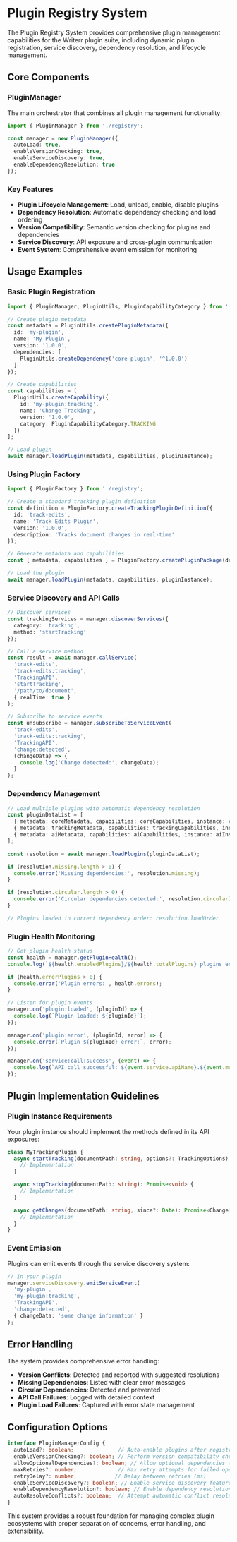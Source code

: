 # Plugin Registry System

The Plugin Registry System provides comprehensive plugin management capabilities for the Writerr plugin suite, including dynamic plugin registration, service discovery, dependency resolution, and lifecycle management.

## Core Components

### PluginManager
The main orchestrator that combines all plugin management functionality:

```typescript
import { PluginManager } from './registry';

const manager = new PluginManager({
  autoLoad: true,
  enableVersionChecking: true,
  enableServiceDiscovery: true,
  enableDependencyResolution: true
});
```

### Key Features

- **Plugin Lifecycle Management**: Load, unload, enable, disable plugins
- **Dependency Resolution**: Automatic dependency checking and load ordering
- **Version Compatibility**: Semantic version checking for plugins and dependencies
- **Service Discovery**: API exposure and cross-plugin communication
- **Event System**: Comprehensive event emission for monitoring

## Usage Examples

### Basic Plugin Registration

```typescript
import { PluginManager, PluginUtils, PluginCapabilityCategory } from './registry';

// Create plugin metadata
const metadata = PluginUtils.createPluginMetadata({
  id: 'my-plugin',
  name: 'My Plugin',
  version: '1.0.0',
  dependencies: [
    PluginUtils.createDependency('core-plugin', '^1.0.0')
  ]
});

// Create capabilities
const capabilities = [
  PluginUtils.createCapability({
    id: 'my-plugin:tracking',
    name: 'Change Tracking',
    version: '1.0.0',
    category: PluginCapabilityCategory.TRACKING
  })
];

// Load plugin
await manager.loadPlugin(metadata, capabilities, pluginInstance);
```

### Using Plugin Factory

```typescript
import { PluginFactory } from './registry';

// Create a standard tracking plugin definition
const definition = PluginFactory.createTrackingPluginDefinition({
  id: 'track-edits',
  name: 'Track Edits Plugin',
  version: '1.0.0',
  description: 'Tracks document changes in real-time'
});

// Generate metadata and capabilities
const { metadata, capabilities } = PluginFactory.createPluginPackage(definition);

// Load the plugin
await manager.loadPlugin(metadata, capabilities, pluginInstance);
```

### Service Discovery and API Calls

```typescript
// Discover services
const trackingServices = manager.discoverServices({
  category: 'tracking',
  method: 'startTracking'
});

// Call a service method
const result = await manager.callService(
  'track-edits',
  'track-edits:tracking',
  'TrackingAPI',
  'startTracking',
  '/path/to/document',
  { realTime: true }
);

// Subscribe to service events
const unsubscribe = manager.subscribeToServiceEvent(
  'track-edits',
  'track-edits:tracking', 
  'TrackingAPI',
  'change:detected',
  (changeData) => {
    console.log('Change detected:', changeData);
  }
);
```

### Dependency Management

```typescript
// Load multiple plugins with automatic dependency resolution
const pluginDataList = [
  { metadata: coreMetadata, capabilities: coreCapabilities, instance: coreInstance },
  { metadata: trackingMetadata, capabilities: trackingCapabilities, instance: trackingInstance },
  { metadata: aiMetadata, capabilities: aiCapabilities, instance: aiInstance }
];

const resolution = await manager.loadPlugins(pluginDataList);

if (resolution.missing.length > 0) {
  console.error('Missing dependencies:', resolution.missing);
}

if (resolution.circular.length > 0) {
  console.error('Circular dependencies detected:', resolution.circular);
}

// Plugins loaded in correct dependency order: resolution.loadOrder
```

### Plugin Health Monitoring

```typescript
// Get plugin health status
const health = manager.getPluginHealth();
console.log(`${health.enabledPlugins}/${health.totalPlugins} plugins enabled`);

if (health.errorPlugins > 0) {
  console.error('Plugin errors:', health.errors);
}

// Listen for plugin events
manager.on('plugin:loaded', (pluginId) => {
  console.log(`Plugin loaded: ${pluginId}`);
});

manager.on('plugin:error', (pluginId, error) => {
  console.error(`Plugin ${pluginId} error:`, error);
});

manager.on('service:call:success', (event) => {
  console.log(`API call successful: ${event.service.apiName}.${event.method}`);
});
```

## Plugin Implementation Guidelines

### Plugin Instance Requirements

Your plugin instance should implement the methods defined in its API exposures:

```typescript
class MyTrackingPlugin {
  async startTracking(documentPath: string, options?: TrackingOptions): Promise<void> {
    // Implementation
  }

  async stopTracking(documentPath: string): Promise<void> {
    // Implementation
  }

  async getChanges(documentPath: string, since?: Date): Promise<Change[]> {
    // Implementation
  }
}
```

### Event Emission

Plugins can emit events through the service discovery system:

```typescript
// In your plugin
manager.serviceDiscovery.emitServiceEvent(
  'my-plugin',
  'my-plugin:tracking',
  'TrackingAPI',
  'change:detected',
  { changeData: 'some change information' }
);
```

## Error Handling

The system provides comprehensive error handling:

- **Version Conflicts**: Detected and reported with suggested resolutions
- **Missing Dependencies**: Listed with clear error messages  
- **Circular Dependencies**: Detected and prevented
- **API Call Failures**: Logged with detailed context
- **Plugin Load Failures**: Captured with error state management

## Configuration Options

```typescript
interface PluginManagerConfig {
  autoLoad?: boolean;              // Auto-enable plugins after registration
  enableVersionChecking?: boolean; // Perform version compatibility checks
  allowOptionalDependencies?: boolean; // Allow optional dependencies to be missing
  maxRetries?: number;             // Max retry attempts for failed operations
  retryDelay?: number;            // Delay between retries (ms)
  enableServiceDiscovery?: boolean; // Enable service discovery features
  enableDependencyResolution?: boolean; // Enable dependency resolution
  autoResolveConflicts?: boolean;  // Attempt automatic conflict resolution
}
```

This system provides a robust foundation for managing complex plugin ecosystems with proper separation of concerns, error handling, and extensibility.